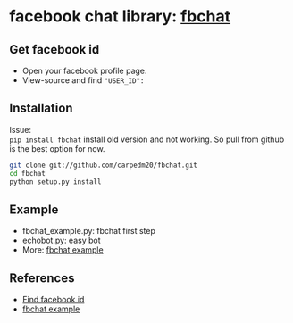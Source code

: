 # facebook chat library: [fbchat](https://github.com/carpedm20/fbchat)

## Get facebook id

* Open your facebook profile page.
* View-source and find `"USER_ID":`

## Installation
 
Issue:  
`pip install fbchat` install old version and not working.
So pull from github is the best option for now.

``` bash
git clone git://github.com/carpedm20/fbchat.git
cd fbchat
python setup.py install
```

## Example

- fbchat_example.py: fbchat first step
- echobot.py: easy bot
- More: [fbchat example](https://fbchat.readthedocs.io/en/master/examples.html)

## References

- [Find facebook id](https://findmyfbid.com/)
- [fbchat example](https://fbchat.readthedocs.io/en/master/examples.html)